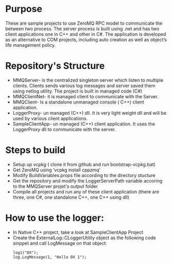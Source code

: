 # Purpose
These are sample projects to use ZeroMQ RPC model to communicate the between two process. The server process is built using .net and has two client applications one in C++ and other in C#.
The application is developed as an alternative to COM projects, including auto creation as well as object’s life management policy.

# Repository's Structure
* MMQServer- is the centralized singleton server which listen to multiple clients. Clients sends various log messages and server saved them using netlog utility. The project is built in managed code (C#)
* MMQClientNet- it is managed client to communicate with the Server. 
* MMQClient- Is a standalone unmanaged console ( C++) client application.
* LoggerProxy- un managed (C++) dll. It is very light weight dll and will be used by various client applications.
* SampleClientApp- un managed (C++) client application. It uses the LoggerProxy dll to communicate with the server.

# Steps to build
* Setup up vcpkg ( clone it from github and run bootstrap-vcpkg.bat)
* Get ZeroMQ using ‘vcpkg install cppzmq’
* Modify BuildVariables.props file according to the directory stucture
* Get the repository and modify the LoggerServerPath variable accoring to the MMQServer projet's output folder
* Compile all projects and run any of these client application (there are three, one C#, one standalone C++, one C++ using dll)

# How to use the logger:
* In Native C++ project, take a look at SampleClientApp Project
* Create the ExternalLog::CLoggerUtility object as the following code sinppet and call LogMessage on that object:
   ```
   log1("OX");
   log.LogMessage(1, "Hello OX 1");
 
  ```
